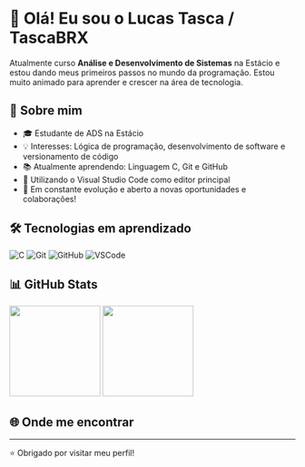# 👋 Olá! Eu sou o Lucas Tasca / TascaBRX

Atualmente curso **Análise e Desenvolvimento de Sistemas** na Estácio e estou dando meus primeiros passos no mundo da programação. Estou muito animado para aprender e crescer na área de tecnologia.

## 🚀 Sobre mim

- 🎓 Estudante de ADS na Estácio
- 💡 Interesses: Lógica de programação, desenvolvimento de software e versionamento de código
- 📚 Atualmente aprendendo: Linguagem C, Git e GitHub
- 🧰 Utilizando o Visual Studio Code como editor principal
- 🌱 Em constante evolução e aberto a novas oportunidades e colaborações!

## 🛠️ Tecnologias em aprendizado

![C](https://img.shields.io/badge/-C-00599C?style=flat&logo=c&logoColor=fff)
![Git](https://img.shields.io/badge/-Git-F05032?style=flat&logo=git&logoColor=fff)
![GitHub](https://img.shields.io/badge/-GitHub-181717?style=flat&logo=github&logoColor=fff)
![VSCode](https://img.shields.io/badge/-VSCode-007ACC?style=flat&logo=visual-studio-code&logoColor=fff)

## 📊 GitHub Stats

<div align="left">
  <img height="160em" src="https://github-readme-stats.vercel.app/api?username=TascaBRX&show_icons=true&theme=radical" />
  <img height="160em" src="https://github-readme-stats.vercel.app/api/top-langs/?username=TascaBRX&layout=compact&theme=radical" />
</div>

## 🌐 Onde me encontrar

<!-- Adicione seus links aqui futuramente -->

<!--
[![LinkedIn](https://img.shields.io/badge/-LinkedIn-0A66C2?style=flat&logo=linkedin&logoColor=white)](https://www.linkedin.com/in/seu-perfil)
[![Email](https://img.shields.io/badge/-Email-D14836?style=flat&logo=gmail&logoColor=white)](mailto:seuemail@exemplo.com)
[![Portfólio](https://img.shields.io/badge/-Portfólio-000?style=flat&logo=google-chrome&logoColor=white)](https://seuportfolio.com)
-->

---

⭐ Obrigado por visitar meu perfil!
